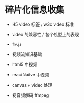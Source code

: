 # 碎片化信息收集

- H5 video 标签 / w3c video 标准
- video 的兼容性 / 各个机型上的表现
- flv.js
- 视频流知识基础
- html5 中视频
- reactNative 中视频
- canvas + video 处理


- 视音频解码 ffmpeg



